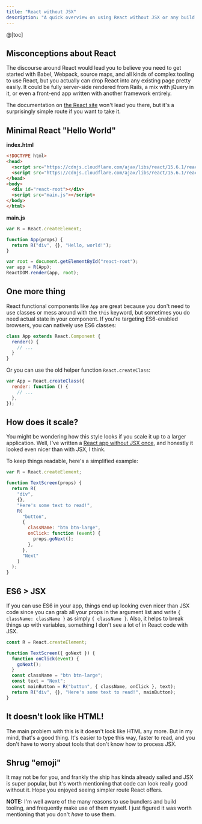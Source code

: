 ```yaml
---
title: "React without JSX"
description: "A quick overview on using React without JSX or any build tools"
---
```


@[toc]

## Misconceptions about React

The discourse around React would lead you to believe you need to get started with Babel, Webpack, source maps, and all kinds of complex tooling to use React, but you actually can drop React into any existing page pretty easily. It could be fully server-side rendered from Rails, a mix with jQuery in it, or even a front-end app written with another framework entirely.

The documentation on [the React site][1] won't lead you there, but it's a surprisingly simple route if you want to take it.

## Minimal React "Hello World"

**index.html**

```html
<!DOCTYPE html>
<head>
  <script src="https://cdnjs.cloudflare.com/ajax/libs/react/15.6.1/react.min.js"></script>
  <script src="https://cdnjs.cloudflare.com/ajax/libs/react/15.6.1/react-dom.min.js"></script>
</head>
<body>
  <div id="react-root"></div>
  <script src="main.js"></script>
</body>
</html>
```

**main.js**

```js
var R = React.createElement;

function App(props) {
  return R("div", {}, "Hello, world!");
}

var root = document.getElementById("react-root");
var app = R(App);
ReactDOM.render(app, root);
```

## One more thing

React functional components like `App` are great because you don't need to use classes or mess around with the `this` keyword, but sometimes you do need actual state in your component. If you're targeting ES6-enabled browsers, you can natively use ES6 classes:

```js
class App extends React.Component {
  render() {
    // ...
  }
}
```

Or you can use the old helper function `React.createClass`:

```js
var App = React.createClass({
  render: function () {
    // ...
  },
});
```

## How does it scale?

You might be wondering how this style looks if you scale it up to a larger application. Well, I've written a [React app without JSX once][2], and honestly it looked even nicer than with JSX, I think.

To keep things readable, here's a simplified example:

```js
var R = React.createElement;

function TextScreen(props) {
  return R(
    "div",
    {},
    "Here's some text to read!",
    R(
      "button",
      {
        className: "btn btn-large",
        onClick: function (event) {
          props.goNext();
        },
      },
      "Next"
    )
  );
}
```

## ES6 > JSX

If you can use ES6 in your app, things end up looking even nicer than JSX code since you can grab all your props in the argument list and write `{ className: className }` as simply `{ className }`. Also, it helps to break things up with variables, something I don't see a lot of in React code with JSX.

```js
const R = React.createElement;

function TextScreen({ goNext }) {
  function onClick(event) {
    goNext();
  }
  const className = "btn btn-large";
  const text = "Next";
  const mainButton = R("button", { className, onClick }, text);
  return R("div", {}, "Here's some text to read!", mainButton);
}
```

## It doesn't look like HTML!

The main problem with this is it doesn't look like HTML any more. But in my mind, that's a good thing. It's easier to type this way, faster to read, and you don't have to worry about tools that don't know how to process JSX.

## Shrug "emoji"

It may not be for you, and frankly the ship has kinda already sailed and JSX is super popular, but it's worth mentioning that code can look really good without it. Hope you enjoyed seeing simpler route React offers.

**NOTE:** I'm well aware of the many reasons to use bundlers and build tooling, and frequently make use of them myself. I just figured it was worth mentioning that you don't _have_ to use them.

[1]: https://facebook.github.io/react/
[2]: https://github.com/wavebeem/screenhive/tree/master/app/src

